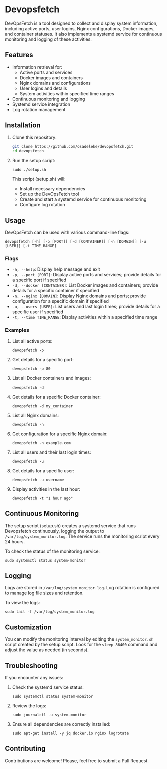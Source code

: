 # Devopsfetch

DevOpsFetch is a tool designed to collect and display system information, including active ports, user logins, Nginx configurations, Docker images, and container statuses. It also implements a systemd service for continuous monitoring and logging of these activities.

## Features

- Information retrieval for:
  - Active ports and services
  - Docker images and containers
  - Nginx domains and configurations
  - User logins and details
  - System activities within specified time ranges
- Continuous monitoring and logging
- Systemd service integration
- Log rotation management

## Installation

1. Clone this repository:
   ```sh
   git clone https://github.com/osadeleke/devopsfetch.git
   cd devopsfetch
   ```
2. Run the setup script:
   ```
   sudo ./setup.sh
   ```
   

   This script (setup.sh) will:
   - Install necessary dependencies
   - Set up the DevOpsFetch tool
   - Create and start a systemd service for continuous monitoring
   - Configure log rotation

## Usage

DevOpsFetch can be used with various command-line flags:

```
devopsfetch [-h] [-p [PORT]] [-d [CONTAINER]] [-n [DOMAIN]] [-u [USER]] [-t TIME_RANGE]
```


### Flags

- `-h, --help`: Display help message and exit
- `-p, --port [PORT]`: Display active ports and services; provide details for a specific port if specified
- `-d, --docker [CONTAINER]`: List Docker images and containers; provide details for a specific container if specified
- `-n, --nginx [DOMAIN]`: Display Nginx domains and ports; provide configuration for a specific domain if specified
- `-u, --users [USER]`: List users and last login times; provide details for a specific user if specified
- `-t, --time TIME_RANGE`: Display activities within a specified time range

### Examples

1. List all active ports:
   ```
   devopsfetch -p
   ```

2. Get details for a specific port:
   ```
   devopsfetch -p 80
   ```

3. List all Docker containers and images:
   ```
   devopsfetch -d
   ```

4. Get details for a specific Docker container:
   ```
   devopsfetch -d my_container
   ```

5. List all Nginx domains:
   ```
   devopsfetch -n
   ```

6. Get configuration for a specific Nginx domain:
   ```
   devopsfetch -n example.com
   ```

7. List all users and their last login times:
   ```
   devopsfetch -u
   ```

8. Get details for a specific user:
   ```
   devopsfetch -u username
   ```

9. Display activities in the last hour:
   ```
   devopsfetch -t "1 hour ago"
   ```

## Continuous Monitoring

The setup script (setup.sh) creates a systemd service that runs Devopsfetch continuously, logging the output to `/var/log/system_monitor.log`. The service runs the monitoring script every 24 hours.

To check the status of the monitoring service:

```
sudo systemctl status system-monitor
```

## Logging

Logs are stored in `/var/log/system_monitor.log`. Log rotation is configured to manage log file sizes and retention.

To view the logs:

```
sudo tail -f /var/log/system_monitor.log
```

## Customization

You can modify the monitoring interval by editing the `system_monitor.sh` script created by the setup script. Look for the `sleep 86400` command and adjust the value as needed (in seconds).

## Troubleshooting

If you encounter any issues:

1. Check the systemd service status:
   ```
   sudo systemctl status system-monitor
   ```

2. Review the logs:
   ```
   sudo journalctl -u system-monitor
   ```

3. Ensure all dependencies are correctly installed:
   ```
   sudo apt-get install -y jq docker.io nginx logrotate
   ```

## Contributing

Contributions are welcome! Please, feel free to submit a Pull Request.
